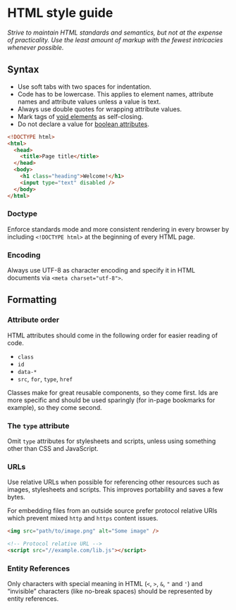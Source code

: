 # HTML style guide #

_Strive to maintain HTML standards and semantics, but not at the expense of practicality. Use the least amount of markup with the fewest intricacies whenever possible._

## Syntax ##

+ Use soft tabs with two spaces for indentation.
+ Code has to be lowercase. This applies to element names, attribute names and attribute values unless a value is text.
+ Always use double quotes for wrapping attribute values.
+ Mark tags of [void elements][void-elements] as self-closing.
+ Do not declare a value for [boolean attributes][boolean-attributes].

```html
<!DOCTYPE html>
<html>
  <head>
    <title>Page title</title>
  </head>
  <body>
    <h1 class="heading">Welcome!</h1>
    <input type="text" disabled />
  </body>
</html>
```

[void-elements]: http://www.whatwg.org/specs/web-apps/current-work/multipage/syntax.html#void-elements

[boolean-attributes]: http://www.whatwg.org/specs/web-apps/current-work/multipage/common-microsyntaxes.html#boolean-attributes


### Doctype ###

Enforce standards mode and more consistent rendering in every browser by including `<!DOCTYPE html>` at the beginning of every HTML page.

### Encoding ###

Always use UTF-8 as character encoding and specify it in HTML documents via `<meta charset="utf-8">`.


## Formatting ##

### Attribute order ###

HTML attributes should come in the following order for easier reading of code.

- `class`
- `id`
- `data-*`
- `src`, `for`, `type`, `href`

Classes make for great reusable components, so they come first. Ids are more specific and should be used sparingly (for in-page bookmarks for example), so they come second.


### The `type` attribute ###

Omit `type` attributes for stylesheets and scripts, unless using something other than CSS and JavaScript.


### URLs ###

Use relative URLs when possible for referencing other resources such as images, stylesheets and scripts. This improves portability and saves a few bytes.

For embedding files from an outside source prefer protocol relative URls which prevent mixed `http` and `https` content issues.

```html
<img src="path/to/image.png" alt="Some image" />

<!-- Protocol relative URL -->
<script src="//example.com/lib.js"></script>
```


### Entity References ###

Only characters with special meaning in HTML (`<`, `>`, `&`, `"` and `'`) and “invisible” characters (like no-break spaces) should be represented by entity references.
